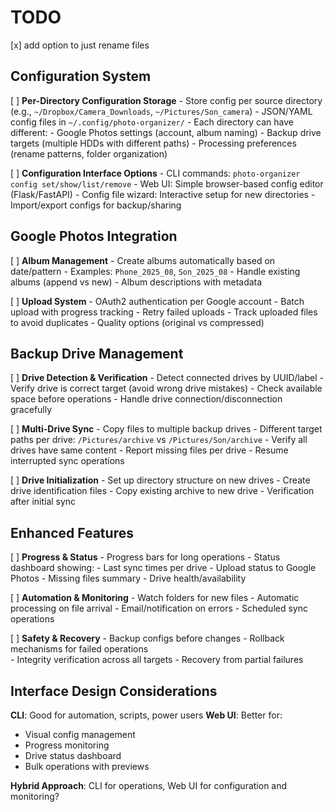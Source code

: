 # TODO

[x] add option to just rename files

## Configuration System
[ ] **Per-Directory Configuration Storage**
    - Store config per source directory (e.g., `~/Dropbox/Camera_Downloads`, `~/Pictures/Son_camera`)
    - JSON/YAML config files in `~/.config/photo-organizer/`
    - Each directory can have different:
      - Google Photos settings (account, album naming)
      - Backup drive targets (multiple HDDs with different paths)
      - Processing preferences (rename patterns, folder organization)

[ ] **Configuration Interface Options**
    - CLI commands: `photo-organizer config set/show/list/remove`
    - Web UI: Simple browser-based config editor (Flask/FastAPI)
    - Config file wizard: Interactive setup for new directories
    - Import/export configs for backup/sharing

## Google Photos Integration  
[ ] **Album Management**
    - Create albums automatically based on date/pattern
    - Examples: `Phone_2025_08`, `Son_2025_08`
    - Handle existing albums (append vs new)
    - Album descriptions with metadata

[ ] **Upload System**
    - OAuth2 authentication per Google account
    - Batch upload with progress tracking
    - Retry failed uploads
    - Track uploaded files to avoid duplicates
    - Quality options (original vs compressed)

## Backup Drive Management
[ ] **Drive Detection & Verification**
    - Detect connected drives by UUID/label
    - Verify drive is correct target (avoid wrong drive mistakes)
    - Check available space before operations
    - Handle drive connection/disconnection gracefully

[ ] **Multi-Drive Sync**
    - Copy files to multiple backup drives
    - Different target paths per drive: `/Pictures/archive` vs `/Pictures/Son/archive`
    - Verify all drives have same content
    - Report missing files per drive
    - Resume interrupted sync operations

[ ] **Drive Initialization**
    - Set up directory structure on new drives
    - Create drive identification files
    - Copy existing archive to new drive
    - Verification after initial sync

## Enhanced Features
[ ] **Progress & Status**
    - Progress bars for long operations
    - Status dashboard showing:
      - Last sync times per drive
      - Upload status to Google Photos
      - Missing files summary
      - Drive health/availability

[ ] **Automation & Monitoring**
    - Watch folders for new files
    - Automatic processing on file arrival
    - Email/notification on errors
    - Scheduled sync operations

[ ] **Safety & Recovery**
    - Backup configs before changes
    - Rollback mechanisms for failed operations  
    - Integrity verification across all targets
    - Recovery from partial failures

## Interface Design Considerations

**CLI**: Good for automation, scripts, power users
**Web UI**: Better for:
- Visual config management
- Progress monitoring
- Drive status dashboard
- Bulk operations with previews

**Hybrid Approach**: CLI for operations, Web UI for configuration and monitoring?
